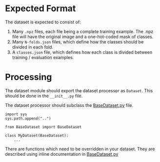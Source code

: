 # Expected Format

The dataset is expected to consist of:

1. Many `.npz` files, each file being a complete training example.  The .npz file will have the original image and a one-hot-coded mask of classes.
2. Many `N-folds.json` files, which define how the classes should be divided in each fold.
3. A `classes.json` file, which defines how each class is divided between training / evaluation examples.

# Processing

The dataset module should export the dataset processor as `Dataset`.  This should be done in the `__init__.py` file.

The dataset processor should subclass the [BaseDataset.py](../datasets/BaseDataset.py) file.

```
import sys
sys.path.append("..")

from BaseDataset import BaseDataset

class MyDataset(BaseDataset):
    ...
```

There are functions which need to be overridden in your dataset.  They are described using inline documentation in [BaseDataset.py](../datasets/BaseDataset.py)
